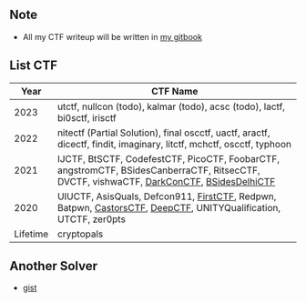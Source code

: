 
## Note
- All my CTF writeup will be written in [my gitbook](https://kos0ng.gitbook.io/ctfs/)

## List CTF
| Year     | CTF Name     |
| -------- | ------------ |
| 2023 | utctf, nullcon (todo), kalmar (todo), acsc (todo), lactf, bi0sctf, irisctf |
| 2022 | nitectf (Partial Solution), final oscctf, uactf, aractf, dicectf, findit, imaginary, litctf, mchctf, oscctf, typhoon |
| 2021 | IJCTF, BtSCTF, CodefestCTF, PicoCTF, FoobarCTF, angstromCTF, BSidesCanberraCTF, RitsecCTF, DVCTF, vishwaCTF, [DarkConCTF](https://kos0ng.medium.com/reverse-engineering-darkcon-ctf-2021-a8060717b1e3), [BSidesDelhiCTF](https://kos0ng.medium.com/writeup-reverse-engineering-bsides-delhi-ctf-2020-8a3f8bc92fb) |
| 2020 | UIUCTF, AsisQuals, Defcon911, [FirstCTF](https://kos0ng.medium.com/write-up-first-challenge-2020-2e2ff284d590), Redpwn, Batpwn, [CastorsCTF](https://medium.com/@ret2ex/reverse-engineering-castors-ctf-2020-b80ce7a4670), [DeepCTF](https://kos0ng.medium.com/reverse-engineering-deep-ctf-2020-ac9e83aa266d), UNITYQualification, UTCTF, zer0pts |
| Lifetime | cryptopals |

## Another Solver
- [gist](http://gist.github.com/kos0ng)
